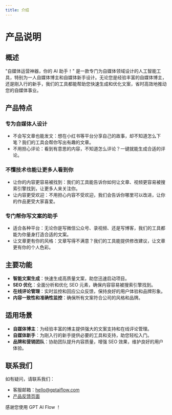 ```yaml
---
title: 介绍
---
```


# 产品说明

## 概述

"自媒体运营神器，你的 AI 助手！" 是一款专门为自媒体领域设计的人工智能工具，特别为一人自媒体博主和自媒体新手设计。无论您是经验丰富的自媒体博主，还是刚入行的新手，我们的工具都能帮助您快速生成和优化文案，省时高效地推动您的自媒体事业。

<!-- GPTAiFlow 提供了全面且易用的流程设计平台，包含了前端可视化的流程编辑器和后端实时的任务执行引擎，帮助用户集中精力解决业务问题，而不需要担心繁琐的流程配置。 -->

## 产品特点

<!-- - 社交媒体管理
  - 小红书文案生成：通过深度学习了解行业趋势和用户偏好，为小红书平台生成引人入胜的专属文案。
  - 评论一键生成功能：通过智能分析用户反馈，一键生成个性化评论回复，不仅提高互动效率，还保持品牌声音的一致性。
- SEO 经理
  - SEO 分析工具：全面分析关键字、元标签、内外链等 SEO 元素，提供详细报告，揭示潜在改进区域。
  - 智能 SEO 建议：提供实时、针对性的 SEO 修改建议，使内容更容易被搜索引擎找到，从而提高网站排名和在线可见性。
- 文案经理

  - 多平台文章撰写：支持多种自媒体平台，如公众微信号、视频脚本、博客等，自动生成专业文案，节省创作时间。
  - 实时文案修改和优化：提供实时文案审查和修改建议，通过 AI 分析确保文案的语言风格、语法准确性以及目标受众的吸引力。
  - 内容风格指导：可根据不同品牌和受众需求调整文案风格，从正式、专业到轻松、幽默，满足多样化需求。 -->

### 专为自媒体人设计

- 不会写文章也能发文：想在小红书等平台分享自己的故事，却不知道怎么下笔？我们的工具会帮你写出有趣的文章。
- 不用担心评论：看到有意思的内容，不知道怎么评论？一键就能生成合适的评论。

### 不懂技术也能让更多人看到你

- 让你的内容更容易被找到：我们的工具能告诉你如何让文章、视频更容易被搜索引擎找到，让更多人来关注你。
- 让内容更受欢迎：不用担心内容不受欢迎，我们会告诉你哪里可以改进，让你的作品更受大家喜爱。

### 专门帮你写文案的助手

- 适合各种平台：无论你是写微信公众号、录视频、还是写博客，我们的工具都能为你量身打造合适的文案。
- 让文章更有你的风格：文章写得不满意？我们的工具能提供修改建议，让文章更有你的个人色彩。

## 主要功能

- **智能文案生成**：快速生成高质量文案，助您迅速启动项目。
- **SEO 优化**：全面分析和优化 SEO 元素，确保内容容易被搜索引擎找到。
- **在线评论管理**：实时监控和回应公众反馈，保持良好的用户体验和品牌形象。
- **内容一致性和准确性监控**：确保所有文案符合公司的风格和品牌。

## 适用场景

- **自媒体博主**：为经验丰富的博主提供强大的文案支持和在线评论管理。
- **自媒体新手**：为刚入行的新手提供必要的工具和支持，助您轻松入门。
- **品牌和营销团队**：协助团队提升内容质量，增强 SEO 效果，维护良好的用户体验。

## 联系我们

如有疑问，请联系我们：

- 客服邮箱：hello@gptaiflow.com
- [产品反馈页面](https://wj.qq.com/s2/12214642/c9c6)

感谢您使用 GPT AI Flow ！
